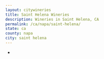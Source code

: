 ```yaml
---
layout: citywineries
title: Saint Helena Wineries
description: Wineries in Saint Helena, CA
permalink: /ca/napa/saint-helena/
state: ca
county: napa
city: saint helena
---
```

-
